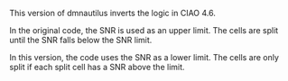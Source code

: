 


This version of dmnautilus inverts the logic in CIAO 4.6.

In the original code, the SNR is used as an upper limit.  The cells
are split until the SNR falls below the SNR limit.

In this version, the code uses the SNR as a lower limit.  The cells
are only split if each split cell has a SNR above the limit.
